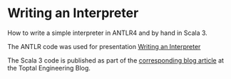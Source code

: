 
# Writing an Interpreter

How to write a simple interpreter in ANTLR4 and by hand in Scala 3.

The ANTLR code was used for presentation [Writing an Interpreter](https://sake.ba/presentations/2020-01-07%20Writing%20an%20interpreter%20-%20OpenWeb%20Sarajevo/#/)

The Scala 3 code is published as part of the [corresponding blog article](https://www.toptal.com/scala/writing-an-interpreter) at the Toptal Engineering Blog.
